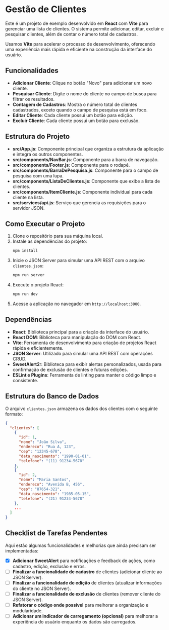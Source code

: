 # Gestão de Clientes

Este é um projeto de exemplo desenvolvido em **React** com **Vite** para gerenciar uma lista de clientes. O sistema permite adicionar, editar, excluir e pesquisar clientes, além de contar o número total de cadastros.

Usamos **Vite** para acelerar o processo de desenvolvimento, oferecendo uma experiência mais rápida e eficiente na construção da interface do usuário.

## Funcionalidades

- **Adicionar Cliente**: Clique no botão "Novo" para adicionar um novo cliente.
- **Pesquisar Cliente**: Digite o nome do cliente no campo de busca para filtrar os resultados.
- **Contagem de Cadastros**: Mostra o número total de clientes cadastrados, exceto quando o campo de pesquisa está em foco.
- **Editar Cliente**: Cada cliente possui um botão para edição.
- **Excluir Cliente**: Cada cliente possui um botão para exclusão.

## Estrutura do Projeto

- **src/App.js**: Componente principal que organiza a estrutura da aplicação e integra os outros componentes.
- **src/components/NavBar.js**: Componente para a barra de navegação.
- **src/components/Footer.js**: Componente para o rodapé.
- **src/components/BarraDePesquisa.js**: Componente para o campo de pesquisa com uma lupa.
- **src/components/ListaDeClientes.js**: Componente que exibe a lista de clientes.
- **src/components/ItemCliente.js**: Componente individual para cada cliente na lista.
- **src/services/api.js**: Serviço que gerencia as requisições para o servidor JSON.

## Como Executar o Projeto

1. Clone o repositório para sua máquina local.
2. Instale as dependências do projeto:
   ```bash
   npm install
   ```
3. Inicie o JSON Server para simular uma API REST com o arquivo `clientes.json`:
   ```bash
   npm run server
   ```
4. Execute o projeto React:
   ```bash
   npm run dev
   ```
5. Acesse a aplicação no navegador em `http://localhost:3000`.

## Dependências

- **React**: Biblioteca principal para a criação da interface do usuário.
- **React DOM**: Biblioteca para manipulação do DOM com React.
- **Vite**: Ferramenta de desenvolvimento para criação de projetos React rápida e eficientemente.
- **JSON Server**: Utilizado para simular uma API REST com operações CRUD.
- **SweetAlert2:**: Biblioteca para exibir alertas personalizados, usada para confirmação de exclusão de clientes e futuras edições.
- **ESLint e Plugins**: Ferramenta de linting para manter o código limpo e consistente.

## Estrutura do Banco de Dados

O arquivo `clientes.json` armazena os dados dos clientes com o seguinte formato:

```json
{
  "clientes": [
    {
      "id": 1,
      "nome": "João Silva",
      "endereco": "Rua A, 123",
      "cep": "12345-678",
      "data_nascimento": "1990-01-01",
      "telefone": "(11) 91234-5678"
    },
    {
      "id": 2,
      "nome": "Maria Santos",
      "endereco": "Avenida B, 456",
      "cep": "87654-321",
      "data_nascimento": "1985-05-15",
      "telefone": "(21) 91234-5678"
    },
    ...
  ]
}
```

## Checklist de Tarefas Pendentes

Aqui estão algumas funcionalidades e melhorias que ainda precisam ser implementadas:

- [x] **Adicionar SweetAlert** para notificações e feedback de ações, como cadastro, edição, exclusão e erros.
- [ ] **Finalizar a funcionalidade de cadastro** de clientes (adicionar cliente ao JSON Server).
- [ ] **Finalizar a funcionalidade de edição** de clientes (atualizar informações do cliente no JSON Server).
- [ ] **Finalizar a funcionalidade de exclusão** de clientes (remover cliente do JSON Server).
- [ ] **Refatorar o código onde possível** para melhorar a organização e modularidade.
- [ ] **Adicionar um indicador de carregamento (opcional)** para melhorar a experiência do usuário enquanto os dados são carregados.
